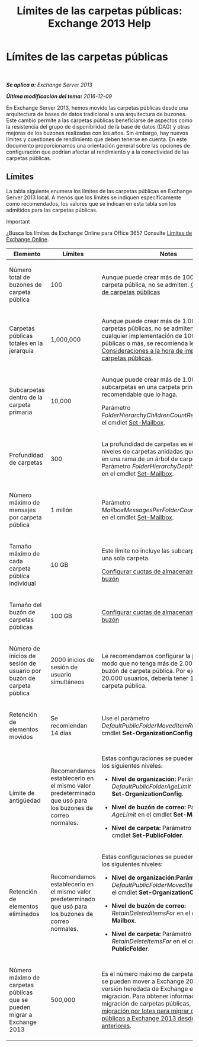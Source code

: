 ﻿---
title: 'Límites de las carpetas públicas: Exchange 2013 Help'
TOCTitle: Límites de las carpetas públicas
ms:assetid: 709b075e-9584-484b-bcaa-e781c26497b4
ms:mtpsurl: https://technet.microsoft.com/es-es/library/Dn594582(v=EXCHG.150)
ms:contentKeyID: 61170916
ms.date: 04/23/2018
mtps_version: v=EXCHG.150
ms.translationtype: HT
---

# Límites de las carpetas públicas

 

_**Se aplica a:** Exchange Server 2013_

_**Última modificación del tema:** 2016-12-09_

En Exchange Server 2013, hemos movido las carpetas públicas desde una arquitectura de bases de datos tradicional a una arquitectura de buzones. Este cambio permite a las carpetas públicas beneficiarse de aspectos como la resistencia del grupo de disponibilidad de la base de datos (DAG) y otras mejoras de los buzones realizadas con los años. Sin embargo, hay nuevos límites y cuestiones de rendimiento que deben tenerse en cuenta. En este documento proporcionamos una orientación general sobre las opciones de configuración que podrían afectar al rendimiento y a la conectividad de las carpetas públicas.

## Límites

La tabla siguiente enumera los límites de las carpetas públicas en Exchange Server 2013 local. A menos que los límites se indiquen específicamente como recomendados, los valores que se indican en esta tabla son los admitidos para las carpetas públicas.


> [!IMPORTANT]
> ¿Busca los límites de Exchange Online para Office 365? Consulte <A href="https://go.microsoft.com/fwlink/?linkid=391188">Límites de Exchange Online</A>.




<table>
<colgroup>
<col style="width: 33%" />
<col style="width: 33%" />
<col style="width: 33%" />
</colgroup>
<thead>
<tr class="header">
<th>Elemento</th>
<th>Límites</th>
<th>Notes</th>
</tr>
</thead>
<tbody>
<tr class="odd">
<td><p>Número total de buzones de carpeta pública</p></td>
<td><p>100</p></td>
<td><p>Aunque puede crear más de 100 buzones de carpeta pública, no se admiten. <a href="https://docs.microsoft.com/es-es/exchange/collaboration-exo/public-folders/create-public-folder-mailbox">Crear un buzón de carpetas públicas</a></p></td>
</tr>
<tr class="even">
<td><p>Carpetas públicas totales en la jerarquía</p></td>
<td><p>1,000,000</p></td>
<td><p>Aunque puede crear más de 1.000.000 de carpetas públicas, no se admiten. Para cualquier implementación de 100.000 carpetas públicas o más, se recomienda leer <a href="considerations-when-deploying-public-folders-exchange-2013-help.md">Consideraciones a la hora de implementar carpetas públicas</a>.</p></td>
</tr>
<tr class="odd">
<td><p>Subcarpetas dentro de la carpeta primaria</p></td>
<td><p>10,000</p></td>
<td><p>Aunque puede crear más de 1.000 subcarpetas en una carpeta principal, no es recomendable que lo haga.</p>
<p>Parámetro <em>FolderHierarchyChildrenCountReceiveQuota</em> en el cmdlet <a href="https://technet.microsoft.com/es-es/library/bb123981(v=exchg.150)">Set-Mailbox</a>.</p></td>
</tr>
<tr class="even">
<td><p>Profundidad de carpetas</p></td>
<td><p>300</p></td>
<td><p>La profundidad de carpetas es el número de niveles de carpetas anidadas que puede existir en una rama de un árbol de carpetas públicas. Parámetro <em>FolderHierarchyDepthRecieveQuota</em> en el cmdlet <a href="https://technet.microsoft.com/es-es/library/bb123981(v=exchg.150)">Set-Mailbox</a>.</p></td>
</tr>
<tr class="odd">
<td><p>Número máximo de mensajes por carpeta pública</p></td>
<td><p>1 millón</p></td>
<td><p>Parámetro <em>MailboxMessagesPerFolderCountRecieveQuota</em> en el cmdlet <a href="https://technet.microsoft.com/es-es/library/bb123981(v=exchg.150)">Set-Mailbox</a>.</p></td>
</tr>
<tr class="even">
<td><p>Tamaño máximo de cada carpeta pública individual</p></td>
<td><p>10 GB</p></td>
<td><p>Este límite no incluye las subcarpetas dentro de una sola carpeta.</p>
<p><a href="configure-storage-quotas-for-a-mailbox-exchange-2013-help.md">Configurar cuotas de almacenamiento para un buzón</a></p></td>
</tr>
<tr class="odd">
<td><p>Tamaño del buzón de carpetas públicas</p></td>
<td><p>100 GB</p></td>
<td><p><a href="configure-storage-quotas-for-a-mailbox-exchange-2013-help.md">Configurar cuotas de almacenamiento para un buzón</a></p></td>
</tr>
<tr class="even">
<td><p>Número de inicios de sesión de usuario por buzón de carpeta pública</p></td>
<td><p>2000 inicios de sesión de usuario simultáneos</p></td>
<td><p>Le recomendamos configurar la jerarquía de modo que no tenga más de 2.000 usuarios por buzón de carpeta pública. Por ejemplo, si tiene 20.000 usuarios, debería tener 10 buzones de carpeta pública.</p></td>
</tr>
<tr class="odd">
<td><p>Retención de elementos movidos</p></td>
<td><p>Se recomiendan 14 días</p></td>
<td><p>Use el parámetro <em>DefaultPublicFolderMovedItemRetention</em> en el cmdlet <strong>Set-OrganizationConfig</strong>.</p></td>
</tr>
<tr class="even">
<td><p>Límite de antigüedad</p></td>
<td><p>Recomendamos establecerlo en el mismo valor predeterminado que usó para los buzones de correo normales.</p></td>
<td><p>Estas configuraciones se pueden establecer en los siguientes niveles:</p>
<ul>
<li><p><strong>Nivel de organización:</strong> Parámetro <em>DefaultPublicFolderAgeLimit</em> en el cmdlet <strong>Set-OrganizationConfig</strong>.</p></li>
<li><p><strong>Nivel de buzón de correo:</strong> Parámetro <em>AgeLimit</em> en el cmdlet <strong>Set-Mailbox</strong>.</p></li>
<li><p><strong>Nivel de carpeta:</strong> Parámetro <em>AgeLimit</em> en el cmdlet <strong>Set-PublicFolder</strong>.</p></li>
</ul>
<p></p></td>
</tr>
<tr class="odd">
<td><p>Retención de elementos eliminados</p></td>
<td><p>Recomendamos establecerlo en el mismo valor predeterminado que usó para los buzones de correo normales.</p></td>
<td><p>Estas configuraciones se pueden establecer en los siguientes niveles:</p>
<ul>
<li><p><strong>Nivel de organización:Parámetro</strong> <em>DefaultPublicFolderMovedItemRetention</em> en el cmdlet <strong>Set-OrganizationConfig</strong>.</p></li>
<li><p><strong>Nivel de buzón de correo:</strong> <em>RetainDeletedItemsFor</em> en el cmdlet <strong>Set-Mailbox</strong>.</p></li>
<li><p><strong>Nivel de carpeta:</strong> Parámetro <em>RetainDeleteItemsFor</em> en el cmdlet <strong>Set-PublicFolder</strong>.</p></li>
</ul></td>
</tr>
<tr class="even">
<td><p>Número máximo de carpetas públicas que se pueden migrar a Exchange 2013</p></td>
<td><p>500,000</p></td>
<td><p>Es el número máximo de carpetas públicas que se pueden mover a Exchange 2013 desde una versión heredada de Exchange en una única migración. Para obtener información sobre la migración de carpetas públicas, vea <a href="use-batch-migration-to-migrate-public-folders-to-exchange-2013-from-previous-versions-exchange-2013-help.md">Usar migración por lotes para migrar carpetas públicas a Exchange 2013 desde versiones anteriores</a>.</p></td>
</tr>
</tbody>
</table>

